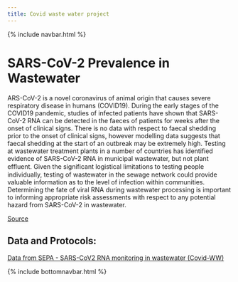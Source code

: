 ```yaml
---
title: Covid waste water project
---
```

{% include navbar.html %} 
# SARS-CoV-2 Prevalence in Wastewater
ARS-CoV-2 is a novel coronavirus of animal origin that causes severe respiratory disease in humans (COVID19). During the early stages of the COVID19 pandemic, studies of infected patients have shown that SARS-CoV-2 RNA can be detected in the faeces of patients for weeks after the onset of clinical signs. There is no data with respect to faecal shedding prior to the onset of clinical signs, however modelling data suggests that faecal shedding at the start of an outbreak may be extremely high. Testing at wastewater treatment plants in a number of countries has identified evidence of SARS-CoV-2 RNA in municipal wastewater, but not plant efﬂuent. Given the significant logistical limitations to testing people individually, testing of wastewater in the sewage network could provide valuable information as to the level of infection within communities. Determining the fate of viral RNA during wastewater processing is important to informing appropriate risk
assessments with respect to any potential hazard from SARS-CoV-2 in wastewater.

[Source](https://www.crew.ac.uk/publication/tracking-sars-cov-2-municipal-wastewater)

## Data and Protocols:
[Data from SEPA - SARS-CoV2 RNA monitoring in wastewater (Covid-WW)](https://www.wiki.ed.ac.uk/display/COV/Data+from+SEPA+-+SARS-CoV2++RNA+monitoring+in+wastewater)

{% include bottomnavbar.html %}

